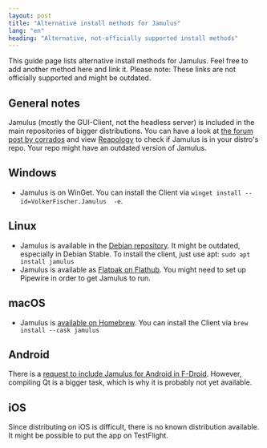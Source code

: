 ```yaml
---
layout: post
title: "Alternative install methods for Jamulus"
lang: "en"
heading: "Alternative, not-officially supported install methods"
---
```


This guide page lists alternative install methods for Jamulus. Feel free to add another method here and link it. Please note: These links are not officially supported and might be outdated.

<!--more-->
## General notes
Jamulus (mostly the GUI-Client, not the headless server) is included in the main repositories of bigger distributions. You can have a look at [the forum post by corrados](https://github.com/jamulussoftware/jamulus/discussions/914) and view [Reapology](https://repology.org/project/jamulus/versions) to check if Jamulus is in your distro's repo. Your repo might have an outdated version of Jamulus.

## Windows
* Jamulus is on WinGet. You can install the Client via `winget install --id=VolkerFischer.Jamulus  -e`.
## Linux
* Jamulus is available in the [Debian repository](https://packages.debian.org/sid/sound/jamulus). It might be outdated, especially in Debian Stable. To install the client, just use apt: `sudo apt install jamulus`
* Jamulus is available as [Flatpak on Flathub](https://flathub.org/apps/details/io.jamulus.Jamulus). You might need to set up Pipewire in order to get Jamulus to run.
## macOS
* Jamulus is [available on Homebrew](https://formulae.brew.sh/cask/jamulus). You can install the Client via `brew install --cask jamulus`
## Android
There is a [request to include Jamulus for Android in F-Droid](https://gitlab.com/fdroid/rfp/-/issues/2011). However, compiling Qt is a bigger task, which is why it is probably not yet available.
## iOS
Since distributing on iOS is difficult, there is no known distribution available. It might be possible to put the app on TestFlight.
